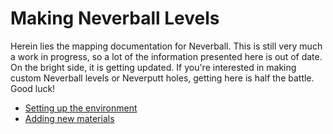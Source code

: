 # Making Neverball Levels

Herein lies the mapping documentation for Neverball. This is still very much a work in progress, so a lot of the information presented here is out of date. On the bright side, it is getting updated. If you're interested in making custom Neverball levels or Neverputt holes, getting here is half the battle. Good luck!

* [Setting up the environment](Setup.md)
* [Adding new materials](Materials.md)
